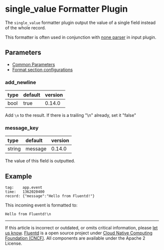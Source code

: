 # single\_value Formatter Plugin

The `single_value` formatter plugin output the value of a single field
instead of the whole record.

This formatter is often used in conjunction with [none parser](/plugins/parser/none.md) in input plugin.


## Parameters

-   [Common Parameters](/configuration/plugin-common-parameters.md)
-   [Format section configurations](/configuration/format-section.md)


### add\_newline

| type | default | version |
|:-----|:--------|:--------|
| bool | true    | 0.14.0  |

Add `\n` to the result. If there is a trailing "\\n" already, set it
"false"


### message\_key

| type   | default | version |
|:-------|:--------|:--------|
| string | message | 0.14.0  |

The value of this field is outputted.


## Example

```
tag:    app.event
time:   1362020400
record: {"message":"Hello from Fluentd!"}
```

This incoming event is formatted to:

```
Hello from Fluentd!\n
```


------------------------------------------------------------------------

If this article is incorrect or outdated, or omits critical information, please [let us know](https://github.com/fluent/fluentd-docs/issues?state=open).
[Fluentd](http://www.fluentd.org/) is a open source project under [Cloud Native Computing Foundation (CNCF)](https://cncf.io/). All components are available under the Apache 2 License.
